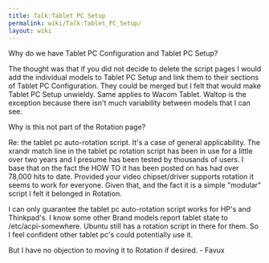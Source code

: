 ```yaml
---
title: Talk:Tablet PC Setup
permalink: wiki/Talk:Tablet_PC_Setup/
layout: wiki
---
```


Why do we have Tablet PC Configuration and Tablet PC Setup?

The thought was that if you did not decide to delete the script pages I
would add the individual models to Tablet PC Setup and link them to
their sections of Tablet PC Configuration. They could be merged but I
felt that would make Tablet PC Setup unwieldy. Same applies to Wacom
Tablet. Waltop is the exception because there isn't much variability
between models that I can see.

Why is this not part of the Rotation page?

Re: the tablet pc auto-rotation script. It's a case of general
applicability. The xrandr match line in the tablet pc rotation script
has been in use for a little over two years and I presume has been
tested by thousands of users. I base that on the fact the HOW TO it has
been posted on has had over 78,000 hits to date. Provided your video
chipset/driver supports rotation it seems to work for everyone. Given
that, and the fact it is a simple "modular" script I felt it belonged in
Rotation.

I can only guarantee the tablet pc auto-rotation script works for HP's
and Thinkpad's. I know some other Brand models report tablet state to
/etc/acpi-somewhere. Ubuntu still has a rotation script in there for
them. So I feel confident other tablet pc's could potentially use it.

But I have no objection to moving it to Rotation if desired. - Favux

